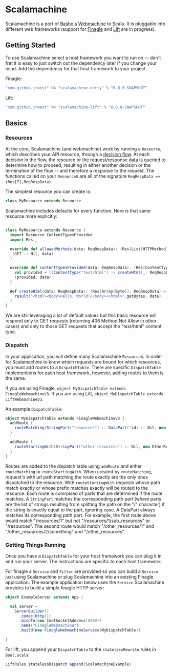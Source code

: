# Scalamachine

Scalamachine is a port of [Basho's Webmachine](http://github.com/basho/webmachine) to Scala. It is pluggable into different web frameworks (support for [Finagle](http://github/twitter/finagle) and [Lift](http://liftweb.net) are in progress). 

## Getting Started 

To use Scalamachine select a host framework you want to run on -- don't fret it is easy to just switch out the dependency later if you change your mind. Add the dependency for that host framework to your project. 

Finagle: 

```scala
"com.github.jrwest" %% "scalamachine-netty" % "0.0.0-SNAPSHOT" 
```

Lift:
```scala
"com.github.jrwest" %% "scalamachine-lift" % "0.0.0-SNAPSHOT" 
```

## Basics

### Resources

At the core, Scalamachine (and webmachine) work by running a `Resource`, which describes your API resource, through a [decision flow](http://wiki.basho.com/images/http-headers-status-v3.png). At each decision in the flow, the resource or the request/response data is queried to determine how to proceed, resulting in either another decision or the termination of the flow -- and therefore a response to the request. The functions called on your `Resource`s are all of the signature `ReqRespData => (Res[T],ReqRespData)`. 

The simplest resource you can create is:

```scala
class MyResource extends Resource
```

Scalamachine includes defaults for every function. Here is that same resource more explicitly: 

```scala

class MyResource extends Resource {
  import Resource.ContentTypesProvided 
  import Res._ 

  override def allowedMethods(data: ReqRespData): (Res[List[HTTPMethod]],ReqRespData) = {
   (GET :: Nil, data)
  }

  override def contentTypesProvided(data: ReqRespData): (Res[ContentTypesProvided],ReqRespData) = {
    val provided = ((ContentType("text/html") -> createHtml(_: ReqRespData)) :: Nil
    (provided, data)
  }

  def createHtml(data: ReqRespData): (Res[Array[Byte]], ReqRespData) = {
    result("<html><body>Hello, World!</body></html>".getBytes, data)
  }
}
```

We are still leveraging a lot of default values but this basic resource will respond only to GET requests (returning 406 Method Not Allow in other cases) and only to those GET requests that accept the "text/html" content type. 

### Dispatch

In your application, you will define many Scalamachine `Resource`s. In order for Scalamachine to know which requests are bound for which resources, you must add routes to a `DispatchTable`. There are specific `DispatchTable` implementions for each host framework, however, adding routes to them is the same.

If you are using Finagle, `object MyDispatchTable extends FinagleWebmachineV3`. If you are using Lift, `object MyDispatchTable extends LiftWebmachineV3`.

An example `DispatchTable`:

```scala
object MyDispatchTable extends FinagleWebmachineV3 {
  addRoute {
    routeMatching(StringPart("resources") :: DataPart('id) :: Nil, new MyResource)
  }       

  addRoute {
    routeStartingWith(StringPart("other_resources") :: Nil, new OtherResource)
  }
}
```

Routes are added to the dispatch table using `addRoute` and either `routeMatching` or `routeStartingWith`. When created by `routeMatching`, request's with url path matching the route exactly are the only ones dispatched to the resource. With `routeStartingWith` requests whose path match exactly or whose prefix matches exactly will be routed to the resource. Each route is comrpised of parts that are determined if the route matches. A `StringPart` matches the corresponding path part (where parts are the list of strings resulting from splitting the path on the "/" character) if the string is exactly equal to the part, ignoring case. A DataPart always matches its corresponding path part. For example, the first route above would match "/resources/1" but not "/resources/1/sub_resources" or "/resources". The second route would match "/other_resources/1" and "/other_resources/2/something" and "/other_resources".

### Getting Things Running

Once you have a `DispatchTable` for your host framework you can plug it in and run your server. The instructions are specific to each host framework.

For finagle a `Service` and `Filter` are provided so you can build a `Service` just using Scalamachine or plug Scalamachine into an existing Finagle application. The example application below uses the `Service` Scalamachine provides to build a simple finagle HTTP server:

```scala
object ExampleServer extends App {

  val server =
    ServerBuilder()
      .codec(Http())
      .bindTo(new InetSocketAddress(8080))
      .name("FinagleWebmachine")
      .build(new FinagleWebmachineService(MyDispatchTable))

}
```


For lift, you append your `DispatchTable` to the `statelessRewrite` rules in `Bool.scala`:

```scala
LiftRules.statelessDispatch.append(ScalamachineExample)
```







